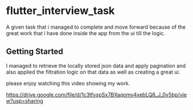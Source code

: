 # flutter_interview_task

A given task that i managed to complete and move forward because of the great work that i have done inside the app from the ui till the logic.

## Getting Started

I managed to retrieve the locally stored json data and apply pagination and also applied the filtration logic on that data as well as creating a great ui.

please enjoy watching this video showing my work.

https://drive.google.com/file/d/1c3tfyspSx7BXaqomy4xebLQ8_J_0y5bp/view?usp=sharing
